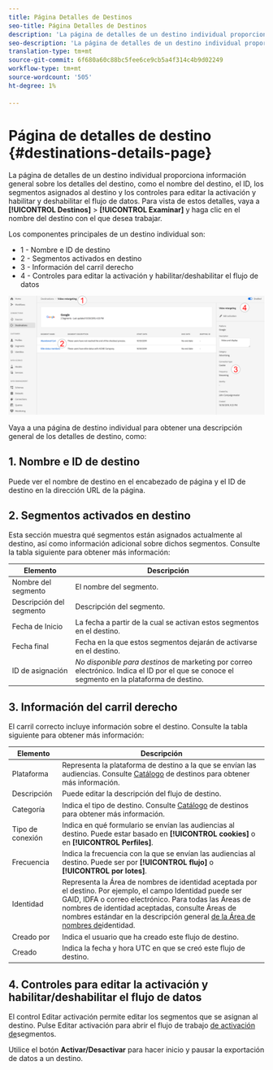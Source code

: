 ```yaml
---
title: Página Detalles de Destinos
seo-title: Página Detalles de Destinos
description: 'La página de detalles de un destino individual proporciona información general sobre los detalles del destino, como el nombre del destino, el ID, los segmentos asignados al destino y los controles para editar la activación y habilitar y deshabilitar el flujo de datos. '
seo-description: 'La página de detalles de un destino individual proporciona información general sobre los detalles del destino, como el nombre del destino, el ID, los segmentos asignados al destino y los controles para editar la activación y habilitar y deshabilitar el flujo de datos. '
translation-type: tm+mt
source-git-commit: 6f680a60c88bc5fee6ce9cb5a4f314c4b9d02249
workflow-type: tm+mt
source-wordcount: '505'
ht-degree: 1%

---
```



# Página de detalles de destino {#destinations-details-page}

La página de detalles de un destino individual proporciona información general sobre los detalles del destino, como el nombre del destino, el ID, los segmentos asignados al destino y los controles para editar la activación y habilitar y deshabilitar el flujo de datos. Para vista de estos detalles, vaya a **[!UICONTROL Destinos]** > **[!UICONTROL Examinar]** y haga clic en el nombre del destino con el que desea trabajar.

Los componentes principales de un destino individual son:

* 1 - Nombre e ID de destino
* 2 - Segmentos activados en destino
* 3 - Información del carril derecho
* 4 - Controles para editar la activación y habilitar/deshabilitar el flujo de datos

![Página de destinos numerada](/help/rtcdp/destinations/assets/destination-page-numbered.png)

Vaya a una página de destino individual para obtener una descripción general de los detalles de destino, como:

## 1. Nombre e ID de destino

Puede ver el nombre de destino en el encabezado de página y el ID de destino en la dirección URL de la página.

## 2. Segmentos activados en destino

Esta sección muestra qué segmentos están asignados actualmente al destino, así como información adicional sobre dichos segmentos. Consulte la tabla siguiente para obtener más información:

| Elemento | Descripción |
---------|----------|
| Nombre del segmento | El nombre del segmento. |
| Descripción del segmento | Descripción del segmento. |
| Fecha de Inicio | La fecha a partir de la cual se activan estos segmentos en el destino. |
| Fecha final | Fecha en la que estos segmentos dejarán de activarse en el destino. |
| ID de asignación | *No disponible para destinos* de marketing por correo electrónico. Indica el ID por el que se conoce el segmento en la plataforma de destino. |

## 3. Información del carril derecho

El carril correcto incluye información sobre el destino. Consulte la tabla siguiente para obtener más información:

| Elemento | Descripción |
---------|----------|
| Plataforma | Representa la plataforma de destino a la que se envían las audiencias. Consulte [Catálogo](/help/rtcdp/destinations/destinations-catalog.md) de destinos para obtener más información. |
| Descripción | Puede editar la descripción del flujo de destino. |
| Categoría | Indica el tipo de destino. Consulte [Catálogo](/help/rtcdp/destinations/destinations-catalog.md) de destinos para obtener más información. |
| Tipo de conexión | Indica en qué formulario se envían las audiencias al destino. Puede estar basado en **[!UICONTROL cookies]** o en **[!UICONTROL Perfiles]**. |
| Frecuencia | Indica la frecuencia con la que se envían las audiencias al destino. Puede ser por **[!UICONTROL flujo]** o **[!UICONTROL por lotes]**. |
| Identidad | Representa la Área de nombres de identidad aceptada por el destino. Por ejemplo, el campo Identidad puede ser GAID, IDFA o correo electrónico. Para todas las Áreas de nombres de identidad aceptadas, consulte Áreas de nombres estándar en la descripción general [de la Área de nombres de](../../identity-service/namespaces.md)identidad. |
| Creado por | Indica el usuario que ha creado este flujo de destino. |
| Creado | Indica la fecha y hora UTC en que se creó este flujo de destino. |

## 4. Controles para editar la activación y habilitar/deshabilitar el flujo de datos

El control Editar activación permite editar los segmentos que se asignan al destino. Pulse Editar activación para abrir el flujo de trabajo [de activación de](/help/rtcdp/destinations/activate-destinations.md)segmentos.

Utilice el botón **Activar/Desactivar** para hacer inicio y pausar la exportación de datos a un destino.